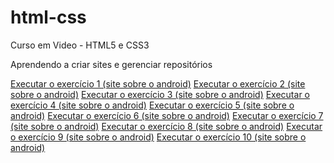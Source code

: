# html-css
 Curso em Video - HTML5 e CSS3

 Aprendendo a criar sites e gerenciar repositórios

 <a href="https://kyro42.github.io/html-css/exercicios/ex1">Executar o exercício 1 (site sobre o android)</a>
 <a href="https://kyro42.github.io/html-css/exercicios/ex2">Executar o exercício 2 (site sobre o android)</a>
 <a href="https://kyro42.github.io/html-css/exercicios/ex3">Executar o exercício 3 (site sobre o android)</a>
 <a href="https://kyro42.github.io/html-css/exercicios/ex4">Executar o exercício 4 (site sobre o android)</a>
 <a href="https://kyro42.github.io/html-css/exercicios/ex5">Executar o exercício 5 (site sobre o android)</a>
 <a href="https://kyro42.github.io/html-css/exercicios/ex6">Executar o exercício 6 (site sobre o android)</a>
 <a href="https://kyro42.github.io/html-css/exercicios/ex7">Executar o exercício 7 (site sobre o android)</a>
 <a href="https://kyro42.github.io/html-css/exercicios/ex8">Executar o exercício 8 (site sobre o android)</a>
 <a href="https://kyro42.github.io/html-css/exercicios/ex9">Executar o exercício 9 (site sobre o android)</a>
 <a href="https://kyro42.github.io/html-css/exercicios/ex10">Executar o exercício 10 (site sobre o android)</a>
